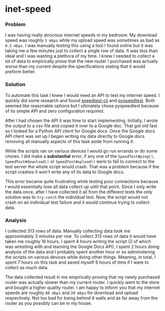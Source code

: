# inet-speed

### Problem

I was having really atrocious internet speeds in my bedroom. My download speed was roughly `5 mbps` while my upload speed was sometimes as bad as `0.5 mbps`. I was manually testing this using a tool I found online but it was taking me a few minutes just to collect a single row of data. It was less than ideal and I was wasting a plethora of my time. I knew I needed to collect a lot of data to empirically prove that the new router I purchased was actually worse than my current despite the specifications stating that it would preform better.

### Solution
To automate this task I knew I would need an API to test my internet speed. I quickly did some research and found [speedtest-cli](https://github.com/sivel/speedtest-cli) and [pyspeedtest](https://github.com/fopina/pyspeedtest). Both seemed like reasonable options but I ultimately chose pyspeedtest because of its simple API and zero configuration required.

After I had chosen the API it was time to start implementing. Initially, I wrote the output to a csv file and copied it over to a Google doc. That got old fast so I looked for a Python API client for Google docs. Once the Google docs API client was set up I began writing my data directly to Google docs removing all manually aspects of this task aside from running it.

While the scripts ran on various devices I would go run errands or do some chores. I did make a __substantial__ error, if any one of the `SpeedTest#ping()`, `SpeedTest#download()` or `SpeedTest#upload()` were to fail to connect to the test server the whole script would crash. That was a problem because if the script crashes it won't write any of its data to Google docs.

This error became quite frustrating while testing poor connections because I would essentially lose all data collect up until that point. Since I only write the data once, after I have collected it all from the different tests the only solution was to `try-catch` the individual test. Now, the script would not crash on an individual test failure and it would continue trying to collect data.


### Analysis
I collected 313 rows of data. Manually collecting data took me approximately 3 minutes per row. To collect 313 rows of data it would have taken me roughly 16 hours. I spent 4 hours writing the script (2 of which was wrestling with and learning the Google Docs API), I spent 2 hours doing analysis of the data and I probably spent another hour or so administering the scripts on various devices while doing other things. Meaning, in total, I spent 7 hours on this task and saved myself 9 hours of time if I were to collect as much data.

The data collected result in me empirically proving that my newly purchased router was actually slower than my current router. I quickly went to the store and bought a higher quality router. I am happy to inform you that my internet speeds are roughly `80 mbps` and `20 mbps` for download and upload respectively. Not too bad for being behind 4 walls and as far away from the router as you possibly can be in my house.
